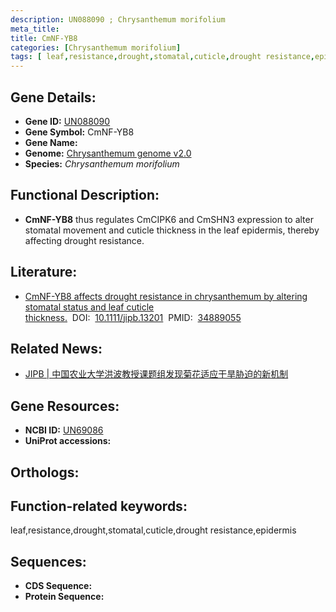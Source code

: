 ```yaml
---
description: UN088090 ; Chrysanthemum morifolium
meta_title:
title: CmNF-YB8
categories: [Chrysanthemum morifolium]
tags: [ leaf,resistance,drought,stomatal,cuticle,drought resistance,epidermis ]
---
```


## Gene Details:
- **Gene ID:**	[UN088090]()
- **Gene Symbol:** CmNF-YB8
- **Gene Name:** 
- **Genome:** [Chrysanthemum genome v2.0]()
- **Species:** *Chrysanthemum morifolium*

## Functional Description:
   - **CmNF-YB8** thus regulates CmCIPK6 and CmSHN3 expression to alter stomatal movement and cuticle thickness in the leaf epidermis, thereby affecting drought resistance.

## Literature:
   - [CmNF-YB8 affects drought resistance in chrysanthemum by altering stomatal status and leaf cuticle thickness.]( https://onlinelibrary.wiley.com/doi/10.1111/jipb.13201)&nbsp;&nbsp;DOI:&nbsp;&nbsp;[10.1111/jipb.13201](https://onlinelibrary.wiley.com/doi/10.1111/jipb.13201)&nbsp;&nbsp;PMID:&nbsp;&nbsp;[34889055](https://pubmed.ncbi.nlm.nih.gov/34889055/)

## Related News:
   - [JIPB | ​​中国农业大学洪波教授课题组发现菊花适应干旱胁迫的新机制](https://mp.weixin.qq.com/s?__biz=Mzg3MDEwNDEyMg==&mid=2247522317&idx=5&sn=b16108b8d9ce6d84d741433662f179b7&chksm=ce903558f9e7bc4e696a9157e52613eceb9727eea8aa4a6bb28faf51542c721fe64795b63ad5&scene=27#wechat_redirect)

## Gene Resources:
- **NCBI ID:** [UN69086](https://www.ncbi.nlm.nih.gov/gene/?term=UN69086)
- **UniProt accessions:** [](https://www.uniprot.org/uniprotkb//entry)

## Orthologs:


## Function-related keywords:
leaf,resistance,drought,stomatal,cuticle,drought resistance,epidermis

## Sequences:
- **CDS Sequence:**
- **Protein Sequence:**
